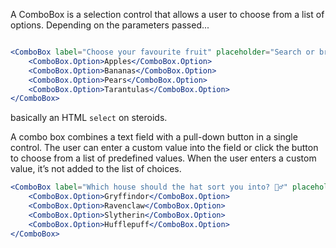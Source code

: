 A ComboBox is a selection control that allows a user to choose from a list of options. Depending on the parameters passed...


```jsx

<ComboBox label="Choose your favourite fruit" placeholder="Search or browse">
    <ComboBox.Option>Apples</ComboBox.Option>
    <ComboBox.Option>Bananas</ComboBox.Option>
    <ComboBox.Option>Pears</ComboBox.Option>
    <ComboBox.Option>Tarantulas</ComboBox.Option>
</ComboBox>
```

basically an HTML `select` on steroids. 

A combo box combines a text field with a pull-down button in a single control. The user can enter a custom value into the field or click the button to choose from a list of predefined values. When the user enters a custom value, it’s not added to the list of choices.

```jsx
<ComboBox label="Which house should the hat sort you into? 🧙‍♂️" placeholder="Search or browse">
    <ComboBox.Option>Gryffindor</ComboBox.Option>
    <ComboBox.Option>Ravenclaw</ComboBox.Option>
    <ComboBox.Option>Slytherin</ComboBox.Option>
    <ComboBox.Option>Hufflepuff</ComboBox.Option>
</ComboBox>
```

